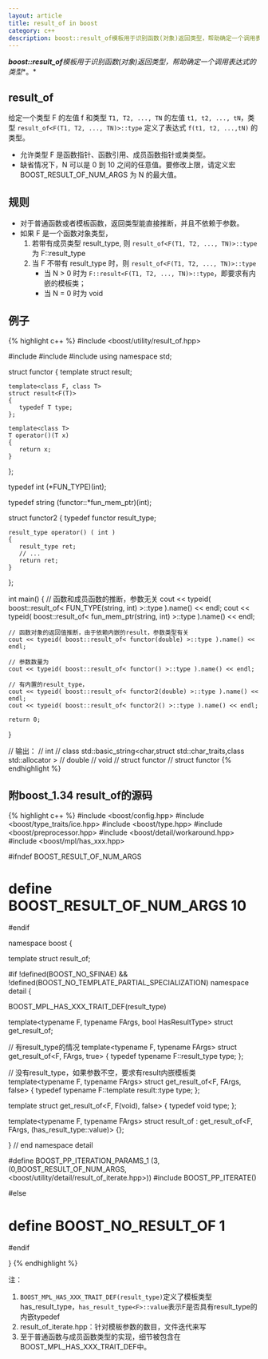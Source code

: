 ```yaml
---
layout: article
title: result_of in boost
category: c++
description: boost::result_of模板用于识别函数(对象)返回类型，帮助确定一个调用表达式的类型。
---
```

***boost::result_of**模板用于识别函数(对象)返回类型，帮助**确定一个调用表达式的类型**。*

## result_of
给定一个类型 F 的左值 f 和类型 `T1, T2, ..., TN` 的左值 `t1, t2, ..., tN`，类型 `result_of<F(T1, T2, ..., TN)>::type` 定义了表达式 `f(t1, t2, ...,tN)` 的类型。

* 允许类型 F 是函数指针、函数引用、成员函数指针或类类型。
* 缺省情况下，N 可以是 0 到 10 之间的任意值。要修改上限，请定义宏 BOOST_RESULT_OF_NUM_ARGS 为 N 的最大值。
 
## 规则

* 对于普通函数或者模板函数，返回类型能直接推断，并且不依赖于参数。
* 如果 F 是一个函数对象类型，
    1. 若带有成员类型 result_type, 则 `result_of<F(T1, T2, ..., TN)>::type` 为 F::result_type
    2. 当 F 不带有 result_type 时，则 `result_of<F(T1, T2, ..., TN)>::type`
        * 当 N > 0 时为 `F::result<F(T1, T2, ..., TN)>::type`，即要求有内嵌的模板类；
        * 当 N = 0 时为 void
 
## 例子
{% highlight c++ %}
#include <boost/utility/result_of.hpp>
 
#include <iostream>
#include <string>
#include <typeinfo>
using namespace std;
 
struct functor
{
    template<class> struct result;
 
    template<class F, class T>
    struct result<F(T)>
    {
       typedef T type;
    };
 
    template<class T>
    T operator()(T x)
    {
       return x;
    }
};
 
typedef int (*FUN_TYPE)(int);
 
typedef string (functor::*fun_mem_ptr)(int);
 
struct functor2
{
    typedef functor result_type;
 
    result_type operator() ( int )
    {
       result_type ret;
       // ...
       return ret;
    }
};
 
int main()
{
    // 函数和成员函数的推断，参数无关
    cout << typeid( boost::result_of< FUN_TYPE(string, int) >::type ).name() << endl;
    cout << typeid( boost::result_of< fun_mem_ptr(string, int) >::type ).name() << endl;
   
    // 函数对象的返回值推断，由于依赖内嵌的result，参数类型有关
    cout << typeid( boost::result_of< functor(double) >::type ).name() << endl;
 
    // 参数数量为
    cout << typeid( boost::result_of< functor() >::type ).name() << endl;
 
    // 有内置的result_type，
    cout << typeid( boost::result_of< functor2(double) >::type ).name() << endl;
    cout << typeid( boost::result_of< functor2() >::type ).name() << endl;
 
    return 0;
}

// 输出：
// int
// class std::basic_string<char,struct std::char_traits<char>,class std::allocator<char> >
// double
// void
// struct functor
// struct functor
{% endhighlight %}


## 附boost_1.34 result_of的源码
{% highlight c++ %}
#include <boost/config.hpp>
#include <boost/type_traits/ice.hpp>
#include <boost/type.hpp>
#include <boost/preprocessor.hpp>
#include <boost/detail/workaround.hpp>
#include <boost/mpl/has_xxx.hpp>
 
#ifndef BOOST_RESULT_OF_NUM_ARGS
#  define BOOST_RESULT_OF_NUM_ARGS 10
#endif
 
namespace boost {
 
template<typename F> struct result_of;
 
#if !defined(BOOST_NO_SFINAE) && !defined(BOOST_NO_TEMPLATE_PARTIAL_SPECIALIZATION)
namespace detail {
 
BOOST_MPL_HAS_XXX_TRAIT_DEF(result_type)
 
template<typename F, typename FArgs, bool HasResultType> struct get_result_of;
 
// 有result_type的情况
template<typename F, typename FArgs>
struct get_result_of<F, FArgs, true>
{
  typedef typename F::result_type type;
};
 
// 没有result_type，如果参数不空，要求有result内嵌模板类
template<typename F, typename FArgs>
struct get_result_of<F, FArgs, false>
{
  typedef typename F::template result<FArgs>::type type;
};
 
template<typename F>
struct get_result_of<F, F(void), false>
{
  typedef void type;
};
 
template<typename F, typename FArgs>
struct result_of : get_result_of<F, FArgs, (has_result_type<F>::value)> {};
 
} // end namespace detail
 
#define BOOST_PP_ITERATION_PARAMS_1 (3,(0,BOOST_RESULT_OF_NUM_ARGS,<boost/utility/detail/result_of_iterate.hpp>))
#include BOOST_PP_ITERATE()
 
#else
#  define BOOST_NO_RESULT_OF 1
#endif
 
}
{% endhighlight %}
 
注：

1. `BOOST_MPL_HAS_XXX_TRAIT_DEF(result_type)`定义了模板类型has_result_type，`has_result_type<F>::value`表示F是否具有result_type的内嵌typedef
2. result_of_iterate.hpp：针对模板参数的数目，文件迭代来写
3. 至于普通函数与成员函数类型的实现，细节被包含在BOOST_MPL_HAS_XXX_TRAIT_DEF中。
 
